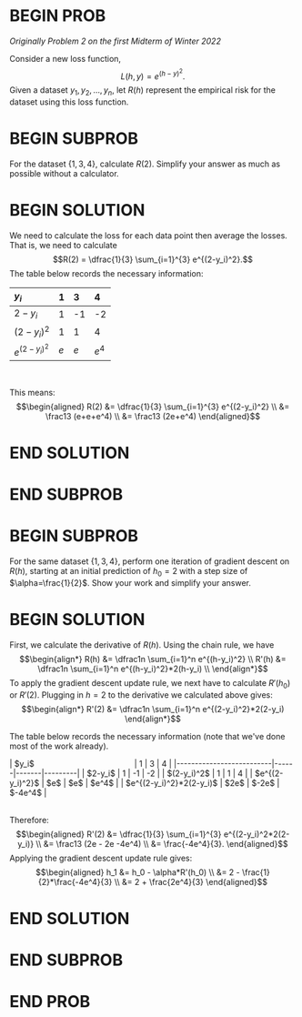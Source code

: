 # BEGIN PROB

<i>Originally Problem 2 on the first Midterm of Winter 2022</i>

Consider a new loss function, 
$$L(h, y) = e^{(h-y)^2}.$$
Given a dataset $y_1, y_2, \dots, y_n$, let $R(h)$ represent the empirical risk for the dataset using this loss function.

# BEGIN SUBPROB

For the dataset $\{1, 3, 4\}$, calculate $R(2).$ Simplify your answer as much as possible without a calculator.

# BEGIN SOLUTION

We need to calculate the loss for each data point then average the losses. That is, we need to calculate
$$R(2) = \dfrac{1}{3} \sum_{i=1}^{3} e^{(2-y_i)^2}.$$ 
The table below records the necessary information:


| $y_i$          | 1    | 3    | 4    |
| :------------- | :--- | :--- | :--- |
| $2-y_i$         | 1     | -1    | -2    |
| $(2-y_i)^2$     | 1     | 1     | 4     |
| $e^{(2-y_i)^2}$ | $e$   | $e$   | $e^4$ |

<br>

This means: 
$$\begin{aligned} R(2) &= \dfrac{1}{3} \sum_{i=1}^{3} e^{(2-y_i)^2} \\ &= \frac13 (e+e+e^4) \\ &= \frac13 (2e+e^4)  \end{aligned}$$

# END SOLUTION 

# END SUBPROB

# BEGIN SUBPROB

For the same dataset $\{1, 3, 4\}$, perform one iteration of gradient descent on $R(h)$, starting at an initial prediction of $h_0=2$ with a step size of $\alpha=\frac{1}{2}$. Show your work and simplify your answer.

# BEGIN SOLUTION

First, we calculate the derivative of $R(h)$. Using the chain rule, we have 
$$\begin{align*} R(h) &= \dfrac1n \sum_{i=1}^n e^{(h-y_i)^2} \\
R'(h) &= \dfrac1n \sum_{i=1}^n e^{(h-y_i)^2}*2(h-y_i) \\
\end{align*}$$
To apply the gradient descent update rule, we next have to calculate $R'(h_0)$ or $R'(2)$.
Plugging in $h=2$ to the derivative we calculated above gives:
$$\begin{align*}
R'(2) &= \dfrac1n \sum_{i=1}^n e^{(2-y_i)^2}*2(2-y_i) \end{align*}$$ 

The table below records the necessary information (note
that we've done most of the work already).

<div>
|          $y_i$  &emsp;&emsp;&emsp;&emsp;&emsp;&emsp;&emsp;&emsp;&emsp;&emsp;&emsp;&emsp;      |  1    |   3    |    4    |
|--------------------------|------|-------|---------|
|         $2-y_i$           |  1    |  -1    |   -2    |
|       $(2-y_i)^2$         |  1    |   1    |    4    |
|     $e^{(2-y_i)^2}$       | $e$   |  $e$   |  $e^4$  |
| $e^{(2-y_i)^2}*2(2-y_i)$  | $2e$  | $-2e$  | $-4e^4$ |
</div>

<br>

Therefore:
$$\begin{aligned} R'(2) &= \dfrac{1}{3} \sum_{i=1}^{3} e^{(2-y_i)^2*2(2-y_i)} \\ &= \frac13 (2e - 2e -4e^4) \\ &= \frac{-4e^4}{3}. \end{aligned}$$ 
Applying the gradient descent update rule gives:
$$\begin{aligned} h_1 &= h_0 - \alpha*R'(h_0) \\ &= 2 - \frac{1}{2}*\frac{-4e^4}{3} \\ &= 2 + \frac{2e^4}{3} \end{aligned}$$

# END SOLUTION

# END SUBPROB

# END PROB